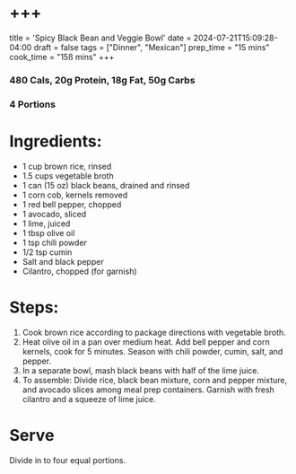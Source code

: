 +++
=
title = 'Spicy Black Bean and Veggie Bowl'
date = 2024-07-21T15:09:28-04:00
draft = false
tags = ["Dinner", "Mexican"]
prep_time = "15 mins"
cook_time = "15ß mins"
+++

### 480 Cals, 20g Protein, 18g Fat, 50g Carbs
### 4 Portions

# Ingredients:
- 1 cup brown rice, rinsed
- 1.5 cups vegetable broth
- 1 can (15 oz) black beans, drained and rinsed
- 1 corn cob, kernels removed
- 1 red bell pepper, chopped
- 1 avocado, sliced
- 1 lime, juiced
- 1 tbsp olive oil
- 1 tsp chili powder
- 1/2 tsp cumin
- Salt and black pepper
- Cilantro, chopped (for garnish)

# Steps:
1. Cook brown rice according to package directions with vegetable broth.
2. Heat olive oil in a pan over medium heat. Add bell pepper and corn kernels, cook for 5 minutes. Season with chili powder, cumin, salt, and pepper.
3. In a separate bowl, mash black beans with half of the lime juice.
4. To assemble: Divide rice, black bean mixture, corn and pepper mixture, and avocado slices among meal prep containers. Garnish with fresh cilantro and a squeeze of lime juice.

# Serve
Divide in to four equal portions.